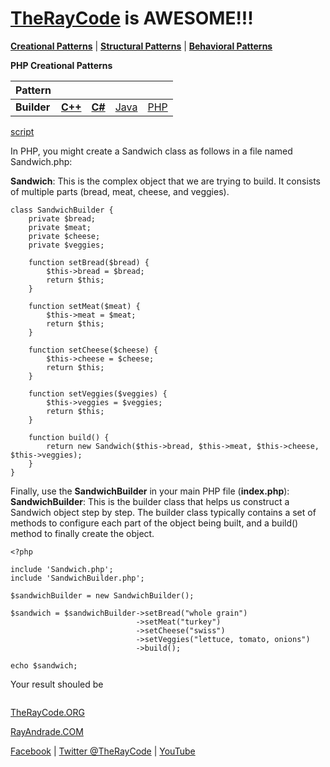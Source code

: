 # [TheRayCode](../../../README.md) is AWESOME!!!

**[Creational Patterns](../README.md)** | **[Structural Patterns](../../Structural/README.md)** | **[Behavioral Patterns](../../Behavioral/README.md)**

**PHP Creational Patterns**

|Pattern|   |   |   |   |
|---|---|---|---|---|
| **Builder**| [**C++**](../../../CPP/Creational/Builder/README.md) | [**C#**](../../../Csharp/Creational/Builder/README.md) | [Java](../../../Java/Creational/Builder/README.md) | [PHP](../../../PHP/Creational/Builder/README.md) |

[script](./script/page01.md)

In PHP, you might create a Sandwich class as follows in a file named Sandwich.php:

**Sandwich**: This is the complex object that we are trying to build. It consists of multiple parts (bread, meat, cheese, and veggies).

```
class SandwichBuilder {
    private $bread;
    private $meat;
    private $cheese;
    private $veggies;

    function setBread($bread) {
        $this->bread = $bread;
        return $this;
    }

    function setMeat($meat) {
        $this->meat = $meat;
        return $this;
    }

    function setCheese($cheese) {
        $this->cheese = $cheese;
        return $this;
    }

    function setVeggies($veggies) {
        $this->veggies = $veggies;
        return $this;
    }

    function build() {
        return new Sandwich($this->bread, $this->meat, $this->cheese, $this->veggies);
    }
}
```

Finally, use the **SandwichBuilder** in your main PHP file (**index.php**):
**SandwichBuilder**: This is the builder class that helps us construct a Sandwich object step by step. The builder class typically contains a set of methods to configure each part of the object being built, and a build() method to finally create the object.


```
<?php

include 'Sandwich.php';
include 'SandwichBuilder.php';

$sandwichBuilder = new SandwichBuilder();

$sandwich = $sandwichBuilder->setBread("whole grain")
                            ->setMeat("turkey")
                            ->setCheese("swiss")
                            ->setVeggies("lettuce, tomato, onions")
                            ->build();

echo $sandwich;
```

Your result shouled be


```
```

[TheRayCode.ORG](https://www.TheRayCode.org)

[RayAndrade.COM](https://www.RayAndrade.com)

[Facebook](https://www.facebook.com/TheRayCode/) | [Twitter @TheRayCode](https://www.twitter.com/TheRayCode/) | [YouTube](https://www.youtube.com/TheRayCode/)

